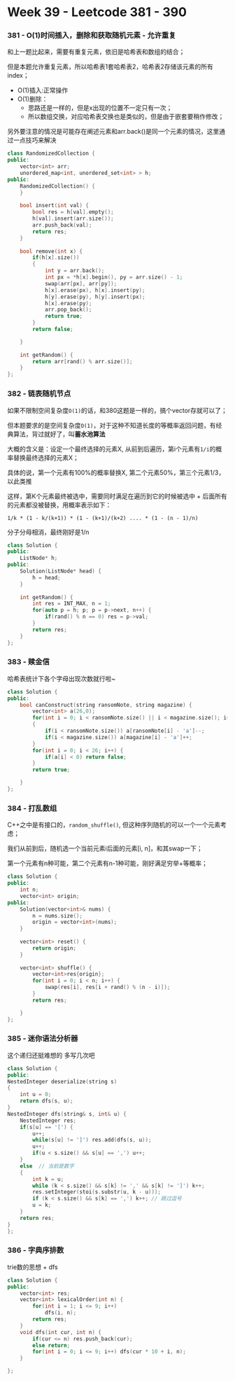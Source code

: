 # Week 39 - Leetcode 381 - 390

### 381 - O(1)时间插入，删除和获取随机元素 - 允许重复

和上一题比起来，需要有重复元素，依旧是哈希表和数组的结合；

但是本题允许重复元素，所以哈希表1套哈希表2，哈希表2存储该元素的所有index；

- O(1)插入:正常操作
- O(1)删除：
    - 思路还是一样的，但是x出现的位置不一定只有一次；
    - 所以数组交换，对应哈希表交换也是类似的，但是由于嵌套要稍作修改；

另外要注意的情况是可能存在阐述元素和arr.back()是同一个元素的情况，这里通过一点技巧来解决

```cpp
class RandomizedCollection {
public:
    vector<int> arr;
    unordered_map<int, unordered_set<int> > h;
public:
    RandomizedCollection() {
    }
    
    bool insert(int val) {
        bool res = h[val].empty();
        h[val].insert(arr.size());
        arr.push_back(val);
        return res;
    }
    
    bool remove(int x) {
        if(h[x].size())
        {
            int y = arr.back();
            int px = *h[x].begin(), py = arr.size() - 1;
            swap(arr[px], arr[py]);
            h[x].erase(px), h[x].insert(py);
            h[y].erase(py), h[y].insert(px);
            h[x].erase(py);
            arr.pop_back();
            return true;
        }
        return false;

    }
    
    int getRandom() {
        return arr[rand() % arr.size()];
    }
};
```

### 382 - 链表随机节点

如果不限制空间复杂度`O(1)`的话，和380这题是一样的，搞个vector存就可以了；

但本题要求的是空间复杂度`O(1)`，对于这种不知道长度的等概率返回问题，有经典算法，背过就好了，叫**蓄水池算法**

大概的含义是：设定一个最终选择的元素X, 从前到后遍历，第i个元素有`1/i`的概率替换最终选择的元素X；

具体的说，第一个元素有100%的概率替换X, 第二个元素50%，第三个元素1/3，以此类推

这样，第K个元素最终被选中，需要同时满足在遍历到它的时候被选中 + 后面所有的元素都没被替换，用概率表示如下：

`1/k * (1 - k/(k+1)) * (1 - (k+1)/(k+2) .... * (1 - (n - 1)/n)`

分子分母相消，最终刚好是1/n

```cpp
class Solution {
public:
    ListNode* h;
public:
    Solution(ListNode* head) {
        h = head;
    }
    
    int getRandom() {
        int res = INT_MAX, n = 1;
        for(auto p = h; p; p = p->next, n++) {
            if(rand() % n == 0) res = p->val;
        }
        return res;
    }
};
```

### 383 - 赎金信

哈希表统计下各个字母出现次数就行啦~

```cpp
class Solution {
public:
    bool canConstruct(string ransomNote, string magazine) {
        vector<int> a(26,0);
        for(int i = 0; i < ransomNote.size() || i < magazine.size(); i++)
        {
            if(i < ransomNote.size()) a[ransomNote[i] - 'a']--;
            if(i < magazine.size()) a[magazine[i] - 'a']++;
        }
        for(int i = 0; i < 26; i++) {
            if(a[i] < 0) return false;
        }
        return true;

    }
};
```

### 384 - 打乱数组

C++之中是有接口的，`random_shuffle()`, 但这种序列随机的可以一个一个元素考虑；

我们从前到后，随机选一个当前元素i后面的元素[i, n]，和其swap一下；

第一个元素有n种可能，第二个元素有n-1种可能，刚好满足穷举+等概率；

```cpp
class Solution {
public:
    int n;
    vector<int> origin;
public:
    Solution(vector<int>& nums) {
        n = nums.size();
        origin = vector<int>(nums);
    }
    
    vector<int> reset() {
        return origin;
    }
    
    vector<int> shuffle() {
        vector<int>res{origin};
        for(int i = 0; i < n; i++) {
            swap(res[i], res[i + rand() % (n - i)]);
        }
        return res;

    }
};
```

### 385 - 迷你语法分析器

这个递归还挺难想的 多写几次吧

```cpp
class Solution {
public:
NestedInteger deserialize(string s)
{
    int u = 0;
    return dfs(s, u);
}
NestedInteger dfs(string& s, int& u) {
    NestedInteger res;
    if(s[u] == '[') {
        u++;
        while(s[u] != ']') res.add(dfs(s, u));
        u++;
        if(u < s.size() && s[u] == ',') u++;
    } 
    else  // 当前是数字
    {
        int k = u;
        while (k < s.size() && s[k] != ',' && s[k] != ']') k++;
        res.setInteger(stoi(s.substr(u, k - u)));
        if (k < s.size() && s[k] == ',') k++; // 跳过逗号
        u = k;
    }
    return res;
}
};
```

### 386 - 字典序排数

trie数的思想 + dfs

```cpp
class Solution {
public:
    vector<int> res;
    vector<int> lexicalOrder(int n) {
        for(int i = 1; i <= 9; i++)
            dfs(i, n);
        return res;
    }
    void dfs(int cur, int n) {
        if(cur <= n) res.push_back(cur);
        else return;
        for(int i = 0; i <= 9; i++) dfs(cur * 10 + i, n);
    }

};
```




